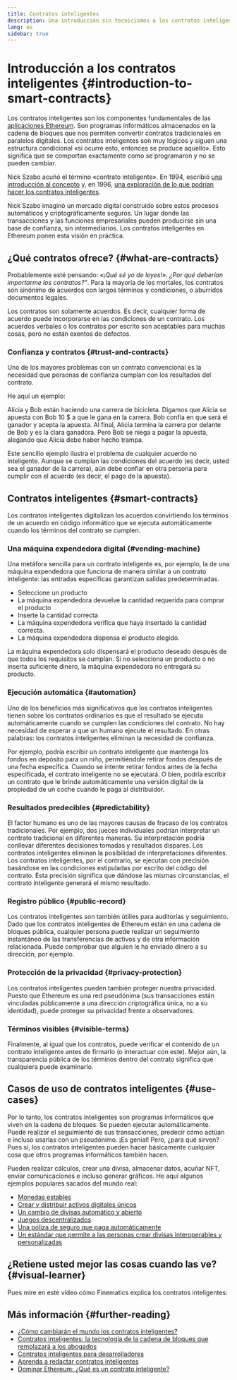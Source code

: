 ```yaml
---
title: Contratos inteligentes
description: Una introducción sin tecnicismos a los contratos inteligentes
lang: es
sidebar: true
---
```


# Introducción a los contratos inteligentes {#introduction-to-smart-contracts}

Los contratos inteligentes son los componentes fundamentales de las [aplicaciones Ethereum](/dapps/). Son programas informáticos almacenados en la cadena de bloques que nos permiten convertir contratos tradicionales en paralelos digitales. Los contratos inteligentes son muy lógicos y siguen una estructura condicional «si ocurre esto, entonces se produce aquello». Esto significa que se comportan exactamente como se programaron y no se pueden cambiar.

Nick Szabo acuñó el término «contrato inteligente». En 1994, escribió [una introducción al concepto](https://www.fon.hum.uva.nl/rob/Courses/InformationInSpeech/CDROM/Literature/LOTwinterschool2006/szabo.best.vwh.net/smart.contracts.html) y, en 1996, [una exploración de lo que podrían hacer los contratos inteligentes](https://www.fon.hum.uva.nl/rob/Courses/InformationInSpeech/CDROM/Literature/LOTwinterschool2006/szabo.best.vwh.net/smart_contracts_2.html).

Nick Szabo imaginó un mercado digital construido sobre estos procesos automáticos y criptográficamente seguros. Un lugar donde las transacciones y las funciones empresariales pueden producirse sin una base de confianza, sin intermediarios. Los contratos inteligentes en Ethereum ponen esta visión en práctica.

## ¿Qué contratos ofrece? {#what-are-contracts}

Probablemente esté pensando: _«¡Qué sé yo de leyes!». ¿Por qué deberían importarme los contratos?"_. Para la mayoría de los mortales, los contratos son sinónimo de acuerdos con largos términos y condiciones, o aburridos documentos legales.

Los contratos son solamente acuerdos. Es decir, cualquier forma de acuerdo puede incorporarse en las condiciones de un contrato. Los acuerdos verbales o los contratos por escrito son aceptables para muchas cosas, pero no están exentos de defectos.

### Confianza y contratos {#trust-and-contracts}

Uno de los mayores problemas con un contrato convencional es la necesidad que personas de confianza cumplan con los resultados del contrato.

He aquí un ejemplo:

Alicia y Bob están haciendo una carrera de bicicleta. Digamos que Alicia se apuesta con Bob 10 $ a que le gana en la carrera. Bob confía en que será el ganador y acepta la apuesta. Al final, Alicia termina la carrera por delante de Bob y es la clara ganadora. Pero Bob se niega a pagar la apuesta, alegando que Alicia debe haber hecho trampa.

Este sencillo ejemplo ilustra el problema de cualquier acuerdo no inteligente. Aunque se cumplan las condiciones del acuerdo (es decir, usted sea el ganador de la carrera), aún debe confiar en otra persona para cumplir con el acuerdo (es decir, el pago de la apuesta).

## Contratos inteligentes {#smart-contracts}

Los contratos inteligentes digitalizan los acuerdos convirtiendo los términos de un acuerdo en código informático que se ejecuta automáticamente cuando los términos del contrato se cumplen.

### Una máquina expendedora digital {#vending-machine}

Una metáfora sencilla para un contrato inteligente es, por ejemplo, la de una máquina expendedora que funciona de manera similar a un contrato inteligente: las entradas específicas garantizan salidas predeterminadas.

- Seleccione un producto
- La máquina expendedora devuelve la cantidad requerida para comprar el producto
- Inserte la cantidad correcta
- La máquina expendedora verifica que haya insertado la cantidad correcta.
- La máquina expendedora dispensa el producto elegido.

La máquina expendedora solo dispensará el producto deseado después de que todos los requisitos se cumplan. Si no selecciona un producto o no inserta suficiente dinero, la máquina expendedora no entregará su producto.

### Ejecución automática {#automation}

Uno de los beneficios más significativos que los contratos inteligentes tienen sobre los contratos ordinarios es que el resultado se ejecuta automáticamente cuando se cumplen las condiciones del contrato. No hay necesidad de esperar a que un humano ejecute el resultado. En otras palabras: los contratos inteligentes eliminan la necesidad de confianza.

Por ejemplo, podría escribir un contrato inteligente que mantenga los fondos en depósito para un niño, permitiéndole retirar fondos después de una fecha específica. Cuando se intente retirar fondos antes de la fecha especificada, el contrato inteligente no se ejecutará. O bien, podría escribir un contrato que le brinde automáticamente una versión digital de la propiedad de un coche cuando le paga al distribuidor.

### Resultados predecibles {#predictability}

El factor humano es uno de las mayores causas de fracaso de los contratos tradicionales. Por ejemplo, dos jueces individuales podrían interpretar un contrato tradicional en diferentes maneras. Su interpretación podría conllevar diferentes decisiones tomadas y resultados dispares. Los contratos inteligentes eliminan la posibilidad de interpretaciones diferentes. Los contratos inteligentes, por el contrario, se ejecutan con precisión basándose en las condiciones estipuladas por escrito del código del contrato. Esta precisión significa que dándose las mismas circunstancias, el contrato inteligente generará el mismo resultado.

### Registro público {#public-record}

Los contratos inteligentes son también útilies para auditorías y seguimiento. Dado que los contratos inteligentes de Ethereum están en una cadena de bloques pública, cualquier persona puede realizar un seguimiento instantáneo de las transferencias de activos y de otra información relacionada. Puede comprobar que alguien le ha enviado dinero a su dirección, por ejemplo.

### Protección de la privacidad {#privacy-protection}

Los contratos inteligentes pueden también proteger nuestra privacidad. Puesto que Ethereum es una red pseudónima (sus transacciones están vinculadas públicamente a una dirección criptográfica única, no a su identidad), puede proteger su privacidad frente a observadores.

### Términos visibles {#visible-terms}

Finalmente, al igual que los contratos, puede verificar el contenido de un contrato inteligente antes de firmarlo (o interactuar con este). Mejor aún, la transparencia pública de los términos dentro del contrato significa que cualquiera puede examinarlo.

## Casos de uso de contratos inteligentes {#use-cases}

Por lo tanto, los contratos inteligentes son programas informáticos que viven en la cadena de bloques. Se pueden ejecutar automáticamente. Puede realizar el seguimiento de sus transacciones, predecir cómo actúan e incluso usarlas con un pseudónimo. ¡Es genial! Pero, ¿para qué sirven? Pues sí, los contratos inteligentes pueden hacer básicamente cualquier cosa que otros programas informáticos también hacen.

Pueden realizar cálculos, crear una divisa, almacenar datos, acuñar NFT, enviar comunicaciones e incluso generar gráficos. He aquí algunos ejemplos populares sacados del mundo real:

- [Monedas estables](/stablecoins/)
- [Crear y distribuir activos digitales únicos](/nft/)
- [Un cambio de divisas automático y abierto](/get-eth/#dex)
- [Juegos descentralizados](/dapps/?category=gaming)
- [Una póliza de seguro que paga automáticamente](https://etherisc.com/)
- [Un estándar que permite a las personas crear divisas interoperables y personalizadas](/developers/docs/standards/tokens/)

## ¿Retiene usted mejor las cosas cuando las ve? {#visual-learner}

Pues mire en este vídeo cómo Finematics explica los contratos inteligentes:

<YouTube id="pWGLtjG-F5c" />

## Más información {#further-reading}

- [¿Cómo cambiarán el mundo los contratos inteligentes?](https://www.youtube.com/watch?v=pA6CGuXEKtQ)
- [Contratos inteligentes: la tecnología de la cadena de bloques que remplazará a los abogados](https://blockgeeks.com/guides/smart-contracts/)
- [Contratos inteligentes para desarrolladores](/developers/docs/smart-contracts/)
- [Aprenda a redactar contratos inteligentes](/developers/learning-tools/)
- [Dominar Ethereum: ¿Qué es un contrato inteligente?](https://github.com/ethereumbook/ethereumbook/blob/develop/07smart-contracts-solidity.asciidoc#what-is-a-smart-contract)
